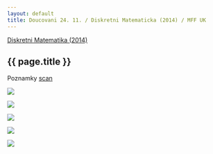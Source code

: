```yaml
---
layout: default
title: Doucovani 24. 11. / Diskretni Matematicka (2014) / MFF UK
---
```


[Diskretni Matematika (2014)](../2014-diskretni-matematika.html)

## {{ page.title }}

<style>
img {
    max-width: 60em;
}
</style>


Poznamky [scan](http://notes-drive.ondrejsika.com/mff/2014/diskretni-matematika-doucovani/2014-11-24.pdf)


![](http://notes-drive.ondrejsika.com/mff/2014/diskretni-matematika-doucovani/2014-11-24/1.jpg)

![](http://notes-drive.ondrejsika.com/mff/2014/diskretni-matematika-doucovani/2014-11-24/2.jpg)

![](http://notes-drive.ondrejsika.com/mff/2014/diskretni-matematika-doucovani/2014-11-24/3.jpg)

![](http://notes-drive.ondrejsika.com/mff/2014/diskretni-matematika-doucovani/2014-11-24/4.jpg)

![](http://notes-drive.ondrejsika.com/mff/2014/diskretni-matematika-doucovani/2014-11-24/5.jpg)
